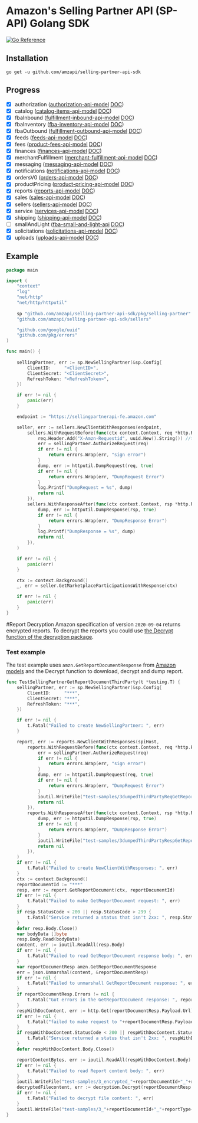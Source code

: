 # Amazon's Selling Partner API (SP-API) Golang SDK

[![Go Reference](https://pkg.go.dev/badge/gopkg.me/selling-partner-api-sdk.svg)](https://pkg.go.dev/gopkg.me/selling-partner-api-sdk)

## Installation

~~~~
go get -u github.com/amzapi/selling-partner-api-sdk
~~~~

## Progress
                    
* [X] authorization ([authorization-api-model](https://github.com/amzn/selling-partner-api-models/blob/main/models/authorization-api-model/authorization.json) [DOC](https://github.com/amzn/selling-partner-api-docs/blob/main/references/authorization-api/authorization.md))
* [X] catalog ([catalog-items-api-model](https://github.com/amzn/selling-partner-api-docs/blob/main/references/catalog-items-api/catalogItemsV0.md) [DOC](https://github.com/amzn/selling-partner-api-docs/blob/main/references/catalog-items-api/catalogItemsV0.md))
* [X] fbaInbound ([fulfillment-inbound-api-model](https://github.com/amzn/selling-partner-api-docs/blob/main/references/fulfillment-inbound-api/fulfillmentInboundV0.md) [DOC](https://github.com/amzn/selling-partner-api-docs/blob/main/references/fulfillment-inbound-api/fulfillmentInboundV0.md))
* [X] fbaInventory ([fba-inventory-api-model](https://github.com/amzn/selling-partner-api-models/blob/main/models/fba-inventory-api-model/fbaInventory.json) [DOC](https://github.com/amzn/selling-partner-api-docs/blob/main/references/fba-inventory-api/fbaInventory.md))
* [X] fbaOutbound ([fulfillment-outbound-api-model](https://github.com/amzn/selling-partner-api-models/blob/main/models/fulfillment-outbound-api-model/fulfillmentOutbound_2020-07-01.json) [DOC](https://github.com/amzn/selling-partner-api-docs/blob/main/references/fulfillment-outbound-api/fulfillmentOutbound_2020-07-01.md))
* [X] feeds ([feeds-api-model](https://github.com/amzn/selling-partner-api-models/blob/main/models/feeds-api-model/feeds_2020-09-04.json) [DOC](https://github.com/amzn/selling-partner-api-docs/tree/main/references/feeds-api))
* [X] fees ([product-fees-api-model](https://github.com/amzn/selling-partner-api-models/blob/main/models/product-fees-api-model/productFeesV0.json) [DOC](https://github.com/amzn/selling-partner-api-docs/blob/main/references/product-fees-api/productFeesV0.md))
* [X] finances ([finances-api-model](https://github.com/amzn/selling-partner-api-models/blob/main/models/finances-api-model/financesV0.json) [DOC](https://github.com/amzn/selling-partner-api-docs/blob/main/references/finances-api/financesV0.md))
* [X] merchantFulfillment ([merchant-fulfillment-api-model](https://github.com/amzn/selling-partner-api-models/blob/main/models/merchant-fulfillment-api-model/merchantFulfillmentV0.json) [DOC](https://github.com/amzn/selling-partner-api-docs/blob/main/references/merchant-fulfillment-api/merchantFulfillmentV0.md))
* [X] messaging ([messaging-api-model](https://github.com/amzn/selling-partner-api-models/blob/main/models/messaging-api-model/messaging.json) [DOC](https://github.com/amzn/selling-partner-api-docs/blob/main/references/messaging-api/messaging.md))
* [X] notifications ([notifications-api-model](https://github.com/amzn/selling-partner-api-models/blob/main/models/notifications-api-model/notifications.json) [DOC](https://github.com/amzn/selling-partner-api-docs/blob/main/references/notifications-api/notifications.md))
* [X] ordersV0 ([orders-api-model](https://github.com/amzn/selling-partner-api-models/blob/main/models/orders-api-model/ordersV0.json) [DOC](https://github.com/amzn/selling-partner-api-docs/blob/main/references/orders-api/ordersV0.md))
* [X] productPricing ([product-pricing-api-model](https://github.com/amzn/selling-partner-api-models/blob/main/models/product-pricing-api-model/productPricingV0.json) [DOC](https://github.com/amzn/selling-partner-api-docs/blob/main/references/product-pricing-api/productPricingV0.md))
* [X] reports ([reports-api-model](https://github.com/amzn/selling-partner-api-models/blob/main/models/reports-api-model/reports_2020-09-04.json) [DOC](https://github.com/amzn/selling-partner-api-docs/blob/main/references/reports-api/reports_2020-09-04.md))
* [X] sales ([sales-api-model](https://github.com/amzn/selling-partner-api-models/blob/main/models/sales-api-model/sales.json) [DOC](https://github.com/amzn/selling-partner-api-docs/blob/main/references/sales-api/sales.md))
* [X] sellers ([sellers-api-model](https://github.com/amzn/selling-partner-api-models/blob/main/models/sellers-api-model/sellers.json) [DOC](https://github.com/amzn/selling-partner-api-docs/blob/main/references/sellers-api/sellers.md))
* [X] service ([services-api-model](https://github.com/amzn/selling-partner-api-models/blob/main/models/services-api-model/services.json) [DOC](https://github.com/amzn/selling-partner-api-docs/blob/main/references/services-api/services.md))
* [X] shipping ([shipping-api-model](https://github.com/amzn/selling-partner-api-models/blob/main/models/shipping-api-model/shipping.json) [DOC](https://github.com/amzn/selling-partner-api-docs/blob/main/references/shipping-api/shipping.md))
* [ ] smallAndLight ([fba-small-and-light-api](https://github.com/amzn/selling-partner-api-models/blob/main/models/fba-small-and-light-api-model/fbaSmallandLight.json) [DOC](https://github.com/amzn/selling-partner-api-docs/blob/main/references/fba-small-and-light-api/fbaSmallandLight.md))
* [X] solicitations ([solicitations-api-model](https://github.com/amzn/selling-partner-api-models/blob/main/models/solicitations-api-model/solicitations.json) [DOC](https://github.com/amzn/selling-partner-api-docs/blob/main/references/solicitations-api/solicitations.md))
* [X] uploads ([uploads-api-model](https://github.com/amzn/selling-partner-api-models/blob/main/models/uploads-api-model/uploads_2020-11-01.json) [DOC](https://github.com/amzn/selling-partner-api-docs/blob/main/references/uploads-api/uploads_2020-11-01.md))

## Example

```go
package main

import (
	"context"
	"log"
	"net/http"
	"net/http/httputil"
	
	sp "github.com/amzapi/selling-partner-api-sdk/pkg/selling-partner"
	"github.com/amzapi/selling-partner-api-sdk/sellers"

	"github.com/google/uuid"
	"github.com/pkg/errors"
)

func main() {
	
	sellingPartner, err := sp.NewSellingPartner(&sp.Config{
		ClientID:     "<ClientID>",
		ClientSecret: "<ClientSecret>",
		RefreshToken: "<RefreshToken>",
	})

	if err != nil {
		panic(err)
	}

	endpoint := "https://sellingpartnerapi-fe.amazon.com"

	seller, err := sellers.NewClientWithResponses(endpoint,
		sellers.WithRequestBefore(func(ctx context.Context, req *http.Request) error {
			req.Header.Add("X-Amzn-Requestid", uuid.New().String()) //tracking requests
			err = sellingPartner.AuthorizeRequest(req)
			if err != nil {
				return errors.Wrap(err, "sign error")
			}
			dump, err := httputil.DumpRequest(req, true)
			if err != nil {
				return errors.Wrap(err, "DumpRequest Error")
			}
			log.Printf("DumpRequest = %s", dump)
			return nil
		}),
		sellers.WithResponseAfter(func(ctx context.Context, rsp *http.Response) error {
			dump, err := httputil.DumpResponse(rsp, true)
			if err != nil {
				return errors.Wrap(err, "DumpResponse Error")
			}
			log.Printf("DumpResponse = %s", dump)
			return nil
		}),
	)

	if err != nil {
		panic(err)
	}

	ctx := context.Background()
	_, err = seller.GetMarketplaceParticipationsWithResponse(ctx)

	if err != nil {
		panic(err)
	}
}

```

#Report Decryption
Amazon specification of version `2020-09-04` returns encrypted reports. To decrypt the reports you could use [the Decrypt function of the decryption package](./pkg/decryption/decryptor.go).
### Test example
The test example uses `amzn.GetReportDocumentResponse` from [Amazon models](https://github.com/amzn/selling-partner-api-models/blob/main/models/reports-api-model/reports_2020-09-04.json#L137) and the 
Decrypt function to download, decrypt and dump report. 
```go
func TestSellingPartnerGetReportDocumentThirdParty(t *testing.T) {
	sellingPartner, err := sp.NewSellingPartner(&sp.Config{
		ClientID:     "***",
		ClientSecret: "***",
		RefreshToken: "***",
	})

	if err != nil {
		t.Fatal("Failed to create NewSellingPartner: ", err)
	}

	report, err := reports.NewClientWithResponses(spiHost,
		reports.WithRequestBefore(func(ctx context.Context, req *http.Request) error {
			err = sellingPartner.AuthorizeRequest(req)
			if err != nil {
				return errors.Wrap(err, "sign error")
			}
			dump, err := httputil.DumpRequest(req, true)
			if err != nil {
				return errors.Wrap(err, "DumpRequest Error")
			}
			ioutil.WriteFile("test-samples/3dumpedThirdPartyReqGetReports.txt", dump, 0777)
			return nil
		}),
		reports.WithResponseAfter(func(ctx context.Context, rsp *http.Response) error {
			dump, err := httputil.DumpResponse(rsp, true)
			if err != nil {
				return errors.Wrap(err, "DumpResponse Error")
			}
			ioutil.WriteFile("test-samples/3dumpedThirdPartyRespGetReports.txt", dump, 0777)
			return nil
		}),
	)
	if err != nil {
		t.Fatal("Failed to create NewClientWithResponses: ", err)
	}
	ctx := context.Background()
	reportDocumentId := "***"
	resp, err := report.GetReportDocument(ctx, reportDocumentId)
	if err != nil {
		t.Fatal("Failed to make GetReportDocument request: ", err)
	}
	if resp.StatusCode < 200 || resp.StatusCode > 299 {
		t.Fatal("Service returned a status that isn't 2xx: ", resp.StatusCode)
	}
	defer resp.Body.Close()
	var bodyData []byte
	resp.Body.Read(bodyData)
	content, err := ioutil.ReadAll(resp.Body)
	if err != nil {
		t.Fatal("Failed to read GetReportDocument response body: ", err)
	}
	var reportDocumentResp amzn.GetReportDocumentResponse
	err = json.Unmarshal(content, &reportDocumentResp)
	if err != nil {
		t.Fatal("Failed to unmarshall GetReportDocument response: ", err)
	}
	if reportDocumentResp.Errors != nil {
		t.Fatal("Got errors in the GetReportDocument response: ", reportDocumentResp.Errors)
	}
	respWithDocContent, err := http.Get(reportDocumentResp.Payload.Url)
	if err != nil {
		t.Fatal("failed to make request to "+reportDocumentResp.Payload.Url+" : ", err)
	}
	if respWithDocContent.StatusCode < 200 || respWithDocContent.StatusCode > 299 {
		t.Fatal("Service returned a status that isn't 2xx: ", respWithDocContent.StatusCode)
	}
	defer respWithDocContent.Body.Close()

	reportContentBytes, err := ioutil.ReadAll(respWithDocContent.Body)
	if err != nil {
		t.Fatal("Failed to read Report content body: ", err)
	}
	ioutil.WriteFile("test-samples/3_encrypted_"+reportDocumentId+"_"+reportType+"_report.txt", reportContentBytes, 0777)
	decryptedFilecontent, err := decryption.Decrypt(reportDocumentResp.Payload.EncryptionDetails.Key, reportDocumentResp.Payload.EncryptionDetails.InitializationVector, reportContentBytes)
	if err != nil {
		t.Fatal("Failed to decrypt file content: ", err)
	}
	ioutil.WriteFile("test-samples/3_"+reportDocumentId+"_"+reportType+"_report.txt", decryptedFilecontent, 0777)
}
```
